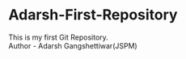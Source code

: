 # Adarsh-First-Repository
This is my first Git Repository.
<br>
Author - Adarsh Gangshettiwar(JSPM)
